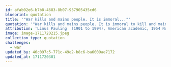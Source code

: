 ```yaml
---
id: afab02e6-b7b8-4683-8b07-957905435cd6
blueprint: quotation
title: '"War kills and mains people. It is immoral..."'
quotation: '"War kills and mains people. It is immoral to kill and main people. War is immoral."'
attribution: 'Linus Pauling  (1901 to 1994), American academic, 1954 Nobel laureate in chemistry, 1962 Nobel peace laureate.'
image: image-1711720215.jpeg
collection_type: quotation
challenges:
  - war
updated_by: 46c097c5-771c-49e2-b8c6-ba6009ae7172
updated_at: 1711720301
---
```

